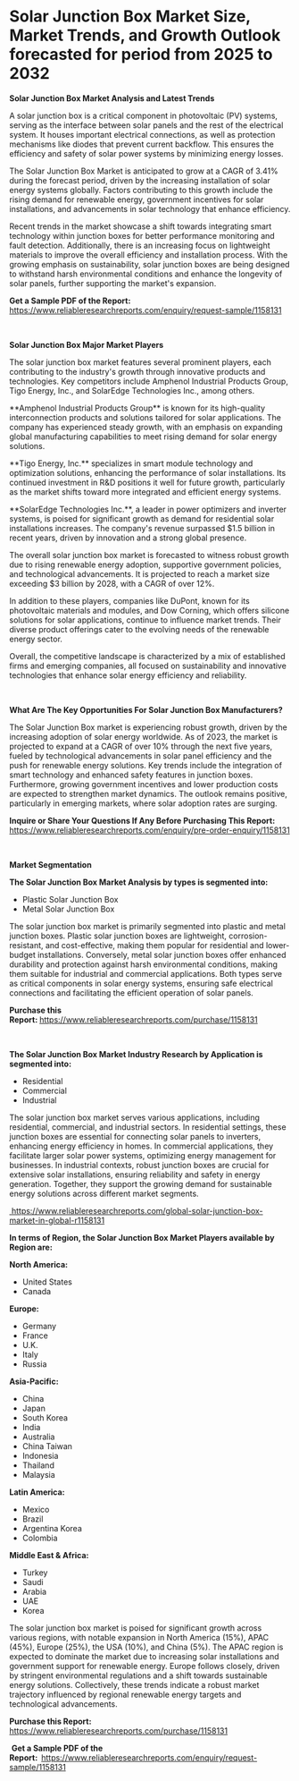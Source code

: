 <p><h1>Solar Junction Box Market Size, Market Trends, and Growth Outlook forecasted for period from 2025 to 2032</h1></p><p><strong>Solar Junction Box Market Analysis and Latest Trends</strong></p>
<p><p>A solar junction box is a critical component in photovoltaic (PV) systems, serving as the interface between solar panels and the rest of the electrical system. It houses important electrical connections, as well as protection mechanisms like diodes that prevent current backflow. This ensures the efficiency and safety of solar power systems by minimizing energy losses.</p><p>The Solar Junction Box Market is anticipated to grow at a CAGR of 3.41% during the forecast period, driven by the increasing installation of solar energy systems globally. Factors contributing to this growth include the rising demand for renewable energy, government incentives for solar installations, and advancements in solar technology that enhance efficiency. </p><p>Recent trends in the market showcase a shift towards integrating smart technology within junction boxes for better performance monitoring and fault detection. Additionally, there is an increasing focus on lightweight materials to improve the overall efficiency and installation process. With the growing emphasis on sustainability, solar junction boxes are being designed to withstand harsh environmental conditions and enhance the longevity of solar panels, further supporting the market's expansion.</p></p>
<p><strong>Get a Sample PDF of the Report:&nbsp;</strong> <a href="https://www.reliableresearchreports.com/enquiry/request-sample/1158131?utm_campaign=3533&utm_medium=2&utm_source=Github&utm_content=ia&utm_term=15042025&utm_id=solar-junction-box">https://www.reliableresearchreports.com/enquiry/request-sample/1158131</a></p>
<p>&nbsp;</p>
<p><strong>Solar Junction Box Major Market Players</strong></p>
<p><p>The solar junction box market features several prominent players, each contributing to the industry's growth through innovative products and technologies. Key competitors include Amphenol Industrial Products Group, Tigo Energy, Inc., and SolarEdge Technologies Inc., among others.</p><p>**Amphenol Industrial Products Group** is known for its high-quality interconnection products and solutions tailored for solar applications. The company has experienced steady growth, with an emphasis on expanding global manufacturing capabilities to meet rising demand for solar energy solutions.</p><p>**Tigo Energy, Inc.** specializes in smart module technology and optimization solutions, enhancing the performance of solar installations. Its continued investment in R&D positions it well for future growth, particularly as the market shifts toward more integrated and efficient energy systems.</p><p>**SolarEdge Technologies Inc.**, a leader in power optimizers and inverter systems, is poised for significant growth as demand for residential solar installations increases. The company's revenue surpassed $1.5 billion in recent years, driven by innovation and a strong global presence.</p><p>The overall solar junction box market is forecasted to witness robust growth due to rising renewable energy adoption, supportive government policies, and technological advancements. It is projected to reach a market size exceeding $3 billion by 2028, with a CAGR of over 12%.</p><p>In addition to these players, companies like DuPont, known for its photovoltaic materials and modules, and Dow Corning, which offers silicone solutions for solar applications, continue to influence market trends. Their diverse product offerings cater to the evolving needs of the renewable energy sector.</p><p>Overall, the competitive landscape is characterized by a mix of established firms and emerging companies, all focused on sustainability and innovative technologies that enhance solar energy efficiency and reliability.</p></p>
<p>&nbsp;</p>
<p><strong>What Are The Key Opportunities For Solar Junction Box Manufacturers?</strong></p>
<p><p>The Solar Junction Box market is experiencing robust growth, driven by the increasing adoption of solar energy worldwide. As of 2023, the market is projected to expand at a CAGR of over 10% through the next five years, fueled by technological advancements in solar panel efficiency and the push for renewable energy solutions. Key trends include the integration of smart technology and enhanced safety features in junction boxes. Furthermore, growing government incentives and lower production costs are expected to strengthen market dynamics. The outlook remains positive, particularly in emerging markets, where solar adoption rates are surging.</p></p>
<p><strong>Inquire or Share Your Questions If Any Before Purchasing This Report:</strong> <a href="https://www.reliableresearchreports.com/enquiry/pre-order-enquiry/1158131?utm_campaign=3533&utm_medium=2&utm_source=Github&utm_content=ia&utm_term=15042025&utm_id=solar-junction-box">https://www.reliableresearchreports.com/enquiry/pre-order-enquiry/1158131</a></p>
<p>&nbsp;</p>
<p><strong>Market Segmentation</strong></p>
<p><strong>The Solar Junction Box Market Analysis by types is segmented into:</strong></p>
<p><ul><li>Plastic Solar Junction Box</li><li>Metal Solar Junction Box</li></ul></p>
<p><p>The solar junction box market is primarily segmented into plastic and metal junction boxes. Plastic solar junction boxes are lightweight, corrosion-resistant, and cost-effective, making them popular for residential and lower-budget installations. Conversely, metal solar junction boxes offer enhanced durability and protection against harsh environmental conditions, making them suitable for industrial and commercial applications. Both types serve as critical components in solar energy systems, ensuring safe electrical connections and facilitating the efficient operation of solar panels.</p></p>
<p><strong>Purchase this Report:&nbsp;</strong><a href="https://www.reliableresearchreports.com/purchase/1158131?utm_campaign=3533&utm_medium=2&utm_source=Github&utm_content=ia&utm_term=15042025&utm_id=solar-junction-box">https://www.reliableresearchreports.com/purchase/1158131</a></p>
<p>&nbsp;</p>
<p><strong>The Solar Junction Box Market Industry Research by Application is segmented into:</strong></p>
<p><ul><li>Residential</li><li>Commercial</li><li>Industrial</li></ul></p>
<p><p>The solar junction box market serves various applications, including residential, commercial, and industrial sectors. In residential settings, these junction boxes are essential for connecting solar panels to inverters, enhancing energy efficiency in homes. In commercial applications, they facilitate larger solar power systems, optimizing energy management for businesses. In industrial contexts, robust junction boxes are crucial for extensive solar installations, ensuring reliability and safety in energy generation. Together, they support the growing demand for sustainable energy solutions across different market segments.</p></p>
<p><a href="https://www.reliableresearchreports.com/global-solar-junction-box-market-in-global-r1158131?utm_campaign=3533&utm_medium=2&utm_source=Github&utm_content=ia&utm_term=15042025&utm_id=solar-junction-box">&nbsp;https://www.reliableresearchreports.com/global-solar-junction-box-market-in-global-r1158131</a></p>
<p><strong>In terms of Region, the Solar Junction Box Market Players available by Region are:</strong></p>
<p>
    <p> <strong> North America: </strong>
        <ul>
            <li>United States</li>
            <li>Canada</li>
        </ul>
        </p> 
    <p> <strong> Europe: </strong>
        <ul>
            <li>Germany</li>
            <li>France</li>
            <li>U.K.</li>
            <li>Italy</li>
            <li>Russia</li>
        </ul>
        </p> 
    <p> <strong> Asia-Pacific: </strong>
        <ul>
            <li>China</li>
            <li>Japan</li>
            <li>South Korea</li>
            <li>India</li>
            <li>Australia</li>
            <li>China Taiwan</li>
            <li>Indonesia</li>
            <li>Thailand</li>
            <li>Malaysia</li>
        </ul>
        </p> 
    <p> <strong> Latin America: </strong>
        <ul>
            <li>Mexico</li>
            <li>Brazil</li>
            <li>Argentina Korea</li>
            <li>Colombia</li>
        </ul>
        </p> 
    <p> <strong> Middle East & Africa: </strong>
        <ul>
            <li>Turkey</li>
            <li>Saudi</li>
            <li>Arabia</li>
            <li>UAE</li>
            <li>Korea</li>
        </ul>
    </p>
    </p>
<p><p>The solar junction box market is poised for significant growth across various regions, with notable expansion in North America (15%), APAC (45%), Europe (25%), the USA (10%), and China (5%). The APAC region is expected to dominate the market due to increasing solar installations and government support for renewable energy. Europe follows closely, driven by stringent environmental regulations and a shift towards sustainable energy solutions. Collectively, these trends indicate a robust market trajectory influenced by regional renewable energy targets and technological advancements.</p></p>
<p><strong>Purchase this Report: </strong><a href="https://www.reliableresearchreports.com/purchase/1158131?utm_campaign=3533&utm_medium=2&utm_source=Github&utm_content=ia&utm_term=15042025&utm_id=solar-junction-box">https://www.reliableresearchreports.com/purchase/1158131</a></p>
<p>&nbsp;<strong>Get a Sample PDF of the Report:&nbsp;&nbsp;</strong><a href="https://www.reliableresearchreports.com/enquiry/request-sample/1158131?utm_campaign=3533&utm_medium=2&utm_source=Github&utm_content=ia&utm_term=15042025&utm_id=solar-junction-box">https://www.reliableresearchreports.com/enquiry/request-sample/1158131</a></p>
<p><strong></strong></p>
<p><p></p><p></p><p></p></p>